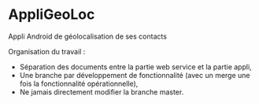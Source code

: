 AppliGeoLoc
===========

Appli Android de géolocalisation de ses contacts

Organisation du travail : 

- Séparation des documents entre la partie web service et la partie appli,
- Une branche par développement de fonctionnalité (avec un merge une fois la fonctionnalité opérationnelle),
- Ne jamais directement modifier la branche master.